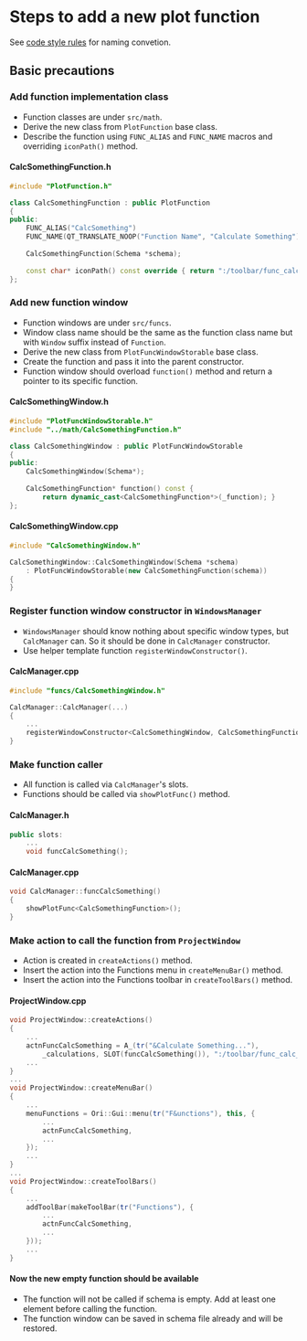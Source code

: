 # Steps to add a new plot function

See [code style rules](code-style.md) for naming convetion.

## Basic precautions

### Add function implementation class

- Function classes are under `src/math`.
- Derive the new class from `PlotFunction` base class.
- Describe the function using `FUNC_ALIAS` and `FUNC_NAME` macros and overriding `iconPath()` method. 

#### CalcSomethingFunction.h
```cpp
#include "PlotFunction.h"

class CalcSomethingFunction : public PlotFunction
{
public:
    FUNC_ALIAS("CalcSomething")
    FUNC_NAME(QT_TRANSLATE_NOOP("Function Name", "Calculate Something"))
    
    CalcSomethingFunction(Schema *schema);
    
    const char* iconPath() const override { return ":/toolbar/func_calc_smth"; }
};
```

### Add new function window

- Function windows are under `src/funcs`.
- Window class name should be the same as the function class name but with `Window` suffix instead of `Function`.
- Derive the new class from `PlotFuncWindowStorable` base class.
- Create the function and pass it into the parent constructor.
- Function window should overload `function()` method and return a pointer to its specific function.

#### CalcSomethingWindow.h
```cpp
#include "PlotFuncWindowStorable.h"
#include "../math/CalcSomethingFunction.h"

class CalcSomethingWindow : public PlotFuncWindowStorable
{
public:
    CalcSomethingWindow(Schema*);
    
    CalcSomethingFunction* function() const {
        return dynamic_cast<CalcSomethingFunction*>(_function); }
};
```

#### CalcSomethingWindow.cpp
```cpp
#include "CalcSomethingWindow.h"

CalcSomethingWindow::CalcSomethingWindow(Schema *schema) 
    : PlotFuncWindowStorable(new CalcSomethingFunction(schema))
{
}
```

### Register function window constructor in `WindowsManager`

- `WindowsManager` should know nothing about specific window types, but `CalcManager` can. So it should be done in `CalcManager` constructor. 
- Use helper template function `registerWindowConstructor()`.

#### CalcManager.cpp
```cpp
#include "funcs/CalcSomethingWindow.h"

CalcManager::CalcManager(...)
{
	...
    registerWindowConstructor<CalcSomethingWindow, CalcSomethingFunction>();
}
```

### Make function caller

- All function is called via `CalcManager`'s slots.
- Functions should be called via `showPlotFunc()` method.

#### CalcManager.h
```cpp
public slots:
    ...
    void funcCalcSomething();
```

#### CalcManager.cpp
```cpp
void CalcManager::funcCalcSomething()
{
    showPlotFunc<CalcSomethingFunction>();
}
```

### Make action to call the function from `ProjectWindow`

- Action is created in `createActions()` method.
- Insert the action into the Functions menu in `createMenuBar()` method.
- Insert the action into the Functions toolbar in `createToolBars()` method.

#### ProjectWindow.cpp
```cpp
void ProjectWindow::createActions()
{
    ...
    actnFuncCalcSomething = A_(tr("&Calculate Something..."),
        _calculations, SLOT(funcCalcSomething()), ":/toolbar/func_calc_smth");
    ...
}
...
void ProjectWindow::createMenuBar()
{
    ...
    menuFunctions = Ori::Gui::menu(tr("F&unctions"), this, {
        ...
        actnFuncCalcSomething,
        ...
    });
    ...
}
...
void ProjectWindow::createToolBars()
{
    ...
    addToolBar(makeToolBar(tr("Functions"), {
        ...
        actnFuncCalcSomething,
        ...
    }));
    ...
}
```

#### Now the new empty function should be available

- The function will not be called if schema is empty. Add at least one element before calling the function.
- The function window can be saved in schema file already and will be restored. 
